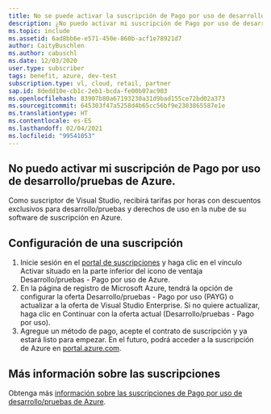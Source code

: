 ```yaml
---
title: No se puede activar la suscripción de Pago por uso de desarrollo/pruebas de Azure
description: ¿No puedo activar mi suscripción de Pago por uso de desarrollo/pruebas de Azure, incluida en mi suscripción de Visual Studio?
ms.topic: include
ms.assetid: 6ad8bb6e-e571-450e-860b-acf1e78921d7
author: CaityBuschlen
ms.author: cabuschl
ms.date: 12/03/2020
user.type: subscriber
tags: benefit, azure, dev-test
subscription.type: vl, cloud, retail, partner
sap.id: 8dedd10e-cb1c-2eb1-bcda-fe00b07ac903
ms.openlocfilehash: 83907b80a67193230a31d9bad155ce72bd02a373
ms.sourcegitcommit: 645303f47a5258d4b65cc56bf9e2303865587e1e
ms.translationtype: HT
ms.contentlocale: es-ES
ms.lasthandoff: 02/04/2021
ms.locfileid: "99541053"
---
```

## <a name="im-unable-to-activate-my-azure-dev--test-pay-as-you-go-subscription"></a>No puedo activar mi suscripción de Pago por uso de desarrollo/pruebas de Azure.

Como suscriptor de Visual Studio, recibirá tarifas por horas con descuentos exclusivos para desarrollo/pruebas y derechos de uso en la nube de su software de suscripción en Azure. 

## <a name="set-up-a-subscription"></a>Configuración de una suscripción

1. Inicie sesión en el [portal de suscripciones](https://my.visualstudio.com/benefits) y haga clic en el vínculo Activar situado en la parte inferior del icono de ventaja Desarrollo/pruebas - Pago por uso de Azure.
1. En la página de registro de Microsoft Azure, tendrá la opción de configurar la oferta Desarrollo/pruebas - Pago por uso (PAYG) o actualizar a la oferta de Visual Studio Enterprise. Si no quiere actualizar, haga clic en Continuar con la oferta actual (Desarrollo/pruebas - Pago por uso). 
1. Agregue un método de pago, acepte el contrato de suscripción y ya estará listo para empezar. En el futuro, podrá acceder a la suscripción de Azure en [portal.azure.com](https://portal.azure.com/). 

## <a name="more-information-about-subscriptions"></a>Más información sobre las suscripciones
 
Obtenga más [información sobre las suscripciones de Pago por uso de desarrollo/pruebas de Azure](https://docs.microsoft.com/visualstudio/subscriptions/vs-azure-payg).